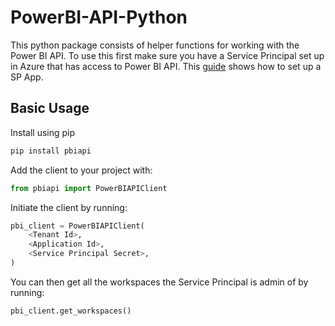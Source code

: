 # PowerBI-API-Python
This python package consists of helper functions for working with the Power BI API. To use this first make sure you have a Service Principal set up in Azure that has access to Power BI API. This [guide](https://cognitedata.atlassian.net/wiki/spaces/FORGE/pages/1003814928/Power+BI+API+Set+Up) shows how to set up a SP App.

## Basic Usage

Install using pip
```sh
pip install pbiapi
```

Add the client to your project with:

```python
from pbiapi import PowerBIAPIClient
```

Initiate the client by running:
```python
pbi_client = PowerBIAPIClient(
    <Tenant Id>,
    <Application Id>,
    <Service Principal Secret>,
)
```

You can then get all the workspaces the Service Principal is admin of by running:
```python
pbi_client.get_workspaces()
```
